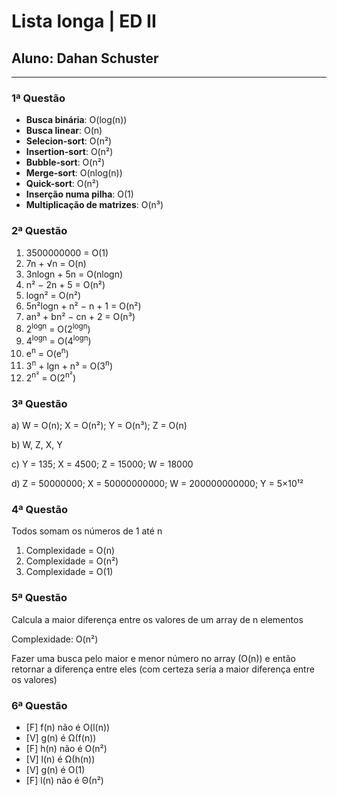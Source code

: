 # Lista longa | ED II

## Aluno: Dahan Schuster

---

### 1ª Questão

- **Busca binária**: O(log(n))
- **Busca linear**: O(n)
- **Selecion-sort**: O(n²)
- **Insertion-sort**: O(n²)
- **Bubble-sort**: O(n²)
- **Merge-sort**: O(nlog(n))
- **Quick-sort**: O(n²)
- **Inserção numa pilha**: O(1)
- **Multiplicação de matrizes**: O(n³)

### 2ª Questão

1) 3500000000 = O(1)
2) 7n + √n = O(n)
3) 3nlogn + 5n = O(nlogn)
4) n² − 2n + 5 = O(n²)
5) logn² = O(n²)
6) 5n²logn + n² − n + 1 = O(n²)
7) an³ + bn² − cn + 2 = O(n³)
8) 2<sup>logn</sup> = O(2<sup>logn</sup>)
9) 4<sup>logn</sup> = O(4<sup>logn</sup>)
10) e<sup>n</sup> = O(e<sup>n</sup>)
11) 3<sup>n</sup> + lgn + n³ = O(3<sup>n</sup>)
12) 2<sup>n²</sup> = O(2<sup>n²</sup>)

### 3ª Questão

a) W = O(n); X = O(n²); Y = O(n³); Z = O(n)

b) W, Z, X, Y

c) Y = 135; X = 4500; Z = 15000; W = 18000

d) Z = 50000000; X = 50000000000; W = 200000000000; Y = 5×10¹²

### 4ª Questão

Todos somam os números de 1 até n

1) Complexidade = O(n)
2) Complexidade = O(n²)
3) Complexidade = O(1)

### 5ª Questão

Calcula a maior diferença entre os valores de um array de n elementos

Complexidade: O(n²)

Fazer uma busca pelo maior e menor número no array (O(n)) e então retornar a
diferença entre eles (com certeza seria a maior diferença entre os valores)

### 6ª Questão

- [F] f(n) não é O(l(n))
- [V] g(n) é Ω(f(n))
- [F] h(n) não é O(n²)
- [V] l(n) é Ω(h(n))
- [V] g(n) é O(1)
- [F] l(n) não é Θ(n²)
